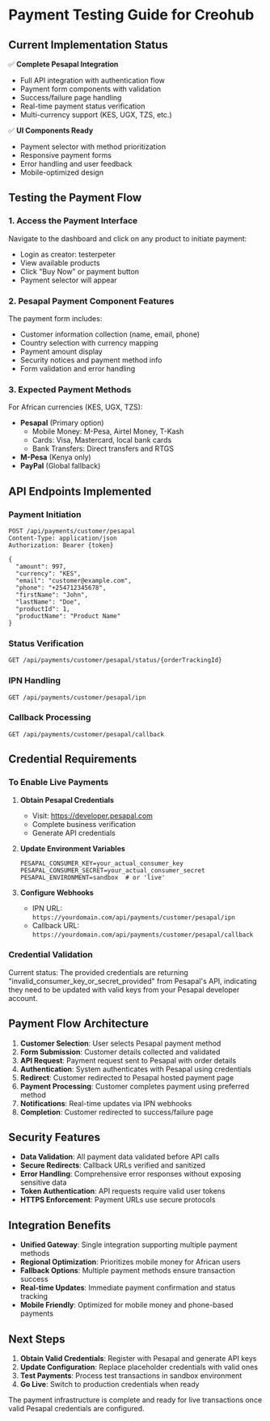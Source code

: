 # Payment Testing Guide for Creohub

## Current Implementation Status

✅ **Complete Pesapal Integration**
- Full API integration with authentication flow
- Payment form components with validation
- Success/failure page handling
- Real-time payment status verification
- Multi-currency support (KES, UGX, TZS, etc.)

✅ **UI Components Ready**
- Payment selector with method prioritization
- Responsive payment forms
- Error handling and user feedback
- Mobile-optimized design

## Testing the Payment Flow

### 1. Access the Payment Interface

Navigate to the dashboard and click on any product to initiate payment:
- Login as creator: testerpeter
- View available products
- Click "Buy Now" or payment button
- Payment selector will appear

### 2. Pesapal Payment Component Features

The payment form includes:
- Customer information collection (name, email, phone)
- Country selection with currency mapping
- Payment amount display
- Security notices and payment method info
- Form validation and error handling

### 3. Expected Payment Methods

For African currencies (KES, UGX, TZS):
- **Pesapal** (Primary option)
  - Mobile Money: M-Pesa, Airtel Money, T-Kash
  - Cards: Visa, Mastercard, local bank cards
  - Bank Transfers: Direct transfers and RTGS
- **M-Pesa** (Kenya only)
- **PayPal** (Global fallback)

## API Endpoints Implemented

### Payment Initiation
```
POST /api/payments/customer/pesapal
Content-Type: application/json
Authorization: Bearer {token}

{
  "amount": 997,
  "currency": "KES",
  "email": "customer@example.com",
  "phone": "+254712345678",
  "firstName": "John",
  "lastName": "Doe",
  "productId": 1,
  "productName": "Product Name"
}
```

### Status Verification
```
GET /api/payments/customer/pesapal/status/{orderTrackingId}
```

### IPN Handling
```
GET /api/payments/customer/pesapal/ipn
```

### Callback Processing
```
GET /api/payments/customer/pesapal/callback
```

## Credential Requirements

### To Enable Live Payments

1. **Obtain Pesapal Credentials**
   - Visit: https://developer.pesapal.com
   - Complete business verification
   - Generate API credentials

2. **Update Environment Variables**
   ```env
   PESAPAL_CONSUMER_KEY=your_actual_consumer_key
   PESAPAL_CONSUMER_SECRET=your_actual_consumer_secret
   PESAPAL_ENVIRONMENT=sandbox  # or 'live'
   ```

3. **Configure Webhooks**
   - IPN URL: `https://yourdomain.com/api/payments/customer/pesapal/ipn`
   - Callback URL: `https://yourdomain.com/api/payments/customer/pesapal/callback`

### Credential Validation

Current status: The provided credentials are returning "invalid_consumer_key_or_secret_provided" from Pesapal's API, indicating they need to be updated with valid keys from your Pesapal developer account.

## Payment Flow Architecture

1. **Customer Selection**: User selects Pesapal payment method
2. **Form Submission**: Customer details collected and validated
3. **API Request**: Payment request sent to Pesapal with order details
4. **Authentication**: System authenticates with Pesapal using credentials
5. **Redirect**: Customer redirected to Pesapal hosted payment page
6. **Payment Processing**: Customer completes payment using preferred method
7. **Notifications**: Real-time updates via IPN webhooks
8. **Completion**: Customer redirected to success/failure page

## Security Features

- **Data Validation**: All payment data validated before API calls
- **Secure Redirects**: Callback URLs verified and sanitized
- **Error Handling**: Comprehensive error responses without exposing sensitive data
- **Token Authentication**: API requests require valid user tokens
- **HTTPS Enforcement**: Payment URLs use secure protocols

## Integration Benefits

- **Unified Gateway**: Single integration supporting multiple payment methods
- **Regional Optimization**: Prioritizes mobile money for African users
- **Fallback Options**: Multiple payment methods ensure transaction success
- **Real-time Updates**: Immediate payment confirmation and status tracking
- **Mobile Friendly**: Optimized for mobile money and phone-based payments

## Next Steps

1. **Obtain Valid Credentials**: Register with Pesapal and generate API keys
2. **Update Configuration**: Replace placeholder credentials with valid ones
3. **Test Payments**: Process test transactions in sandbox environment
4. **Go Live**: Switch to production credentials when ready

The payment infrastructure is complete and ready for live transactions once valid Pesapal credentials are configured.